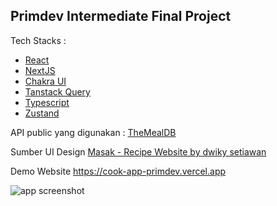 ## Primdev Intermediate Final Project

Tech Stacks :

- [React](https://reactjs.org)
- [NextJS](https://nextjs.org)
- [Chakra UI](https://chakra-ui.com)
- [Tanstack Query](https://tanstack.com/query/v4)
- [Typescript](https://typescriptlang.org)
- [Zustand](https://zustand.surge.sh)

API public yang digunakan :
[TheMealDB](https://www.themealdb.com/api.php)

Sumber UI Design
[Masak - Recipe Website by dwiky setiawan](https://www.uplabs.com/posts/masak-recipe-website)

Demo Website
https://cook-app-primdev.vercel.app

![app screenshot](https://cook-app-primdev.vercel.app/images/app-screenshot.png "App Screenshot")
